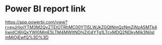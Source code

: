 # Power BI report link
https://app.powerbi.com/view?r=eyJrIjoiYTM3M2QyZTEtOTRhMC00YTI5LWJkZGQtNmQzNmZjNzA5MTk4IiwidCI6IjQxYWI0MmE5LTM4MWItNDhjZi04YTg1LTcyMDQ2NDkyMjk3NiIsImMiOjEwfQ%3D%3D
